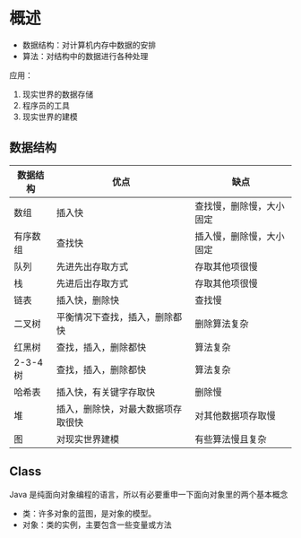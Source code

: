 # 概述

- 数据结构：对计算机内存中数据的安排
- 算法：对结构中的数据进行各种处理

应用：

1. 现实世界的数据存储
2. 程序员的工具
3. 现实世界的建模

## 数据结构

| 数据结构 | 优点 | 缺点 |
| -             | -       | -      |
| 数组        | 插入快 | 查找慢，删除慢，大小固定 |
| 有序数组 | 查找快 | 插入慢，删除慢，大小固定 |
| 队列        | 先进先出存取方式 | 存取其他项很慢 |
| 栈           | 先进后出存取方式 | 存取其他项很慢 |
| 链表        | 插入快，删除快 | 查找慢 |
| 二叉树     | 平衡情况下查找，插入，删除都快 | 删除算法复杂 |
| 红黑树     | 查找，插入，删除都快 | 算法复杂 |
| 2-3-4树   | 查找，插入，删除都快 | 算法复杂 |
| 哈希表     | 插入快，有关键字存取快 | 删除慢 |
| 堆            | 插入，删除快，对最大数据项存取很快 | 对其他数据项存取慢 |
| 图            | 对现实世界建模 | 有些算法慢且复杂 |

## Class

Java 是纯面向对象编程的语言，所以有必要重申一下面向对象里的两个基本概念

- 类：许多对象的蓝图，是对象的模型。
- 对象：类的实例，主要包含一些变量或方法
